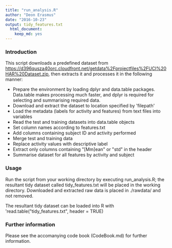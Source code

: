 ```yaml
---
title: "run_analysis.R"
author: "Deon Erasmus"
date: "2016-10-23"
output: tidy_features.txt
  html_document:
    keep_md: yes
---
```


### Introduction 

This script downloads a predefined dataset from https://d396qusza40orc.cloudfront.net/getdata%2Fprojectfiles%2FUCI%20HAR%20Dataset.zip, then extracts it and processes it in the following manner:

- Prepare the environment by loading dplyr and data.table packages. Data.table makes processing much faster, and dplyr is required for selecting and summarising required data.
- Download and extract the dataset to location specified by 'filepath'
- Load the metadata (labels for activity and features) from text files into variables
- Read the test and training datasets into data.table objects
- Set column names according to features.txt
- Add columns containing subject ID and activity performed
- Merge test and training data
- Replace activity values with descriptive label
- Extract only columns containing "[Mm]ean" or "std" in the header
- Summarise dataset for all features by activity and subject

### Usage
Run the script from your working directory by executing run_analysis.R; the resultant tidy dataset called tidy_features.txt will be placed in the working directory. Downloaded and extracted raw data is placed in ./rawdata/ and not removed.

The resultant tidy dataset can be loaded into R with 'read.table("tidy_features.txt", header = TRUE)

### Further information
Please see the accomanying code book (CodeBook.md) for further information.